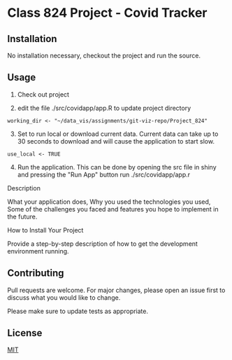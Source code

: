 # Class 824 Project - Covid Tracker

## Installation
No installation necessary, checkout the project and run the source.

## Usage

1. Check out project

2. edit the file ./src/covidapp/app.R to update project directory

```{r}
working_dir <- "~/data_vis/assignments/git-viz-repo/Project_824"
```

3. Set to run local or download current data.  Current data can take up to 30 seconds to download and will cause the application to start slow.
```{r}
use_local <- TRUE
```

4. Run the application.  This can be done by opening the src file in shiny and pressing the "Run App" button
run ./src/covidapp/app.r


Description

What your application does,
Why you used the technologies you used,
Some of the challenges you faced and features you hope to implement in the future.

How to Install Your Project

Provide a step-by-step description of how to get the development environment running.

## Contributing
Pull requests are welcome. For major changes, please open an issue first to discuss what you would like to change.

Please make sure to update tests as appropriate.

## License
[MIT](https://choosealicense.com/licenses/mit/)